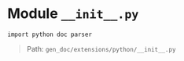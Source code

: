 # Module `__init__.py`
```text
import python doc parser
```

> Path: `gen_doc/extensions/python/__init__.py`